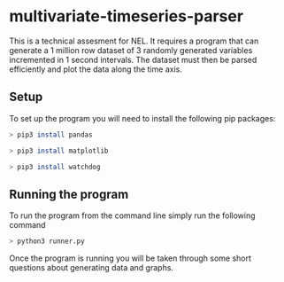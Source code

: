 # multivariate-timeseries-parser

This is a technical assesment for NEL. It requires a program that can generate a 1 million row dataset of 3 randomly generated variables incremented in 1 second intervals. The dataset must then be parsed efficiently and plot the data along the time axis.

## Setup

To set up the program you will need to install the following pip packages:

```sh
> pip3 install pandas
```

```sh
> pip3 install matplotlib
```

```sh
> pip3 install watchdog
```

## Running the program

To run the program from the command line simply run the following command 

```sh
> python3 runner.py
```

Once the program is running you will be taken through some short questions about generating data and graphs.

